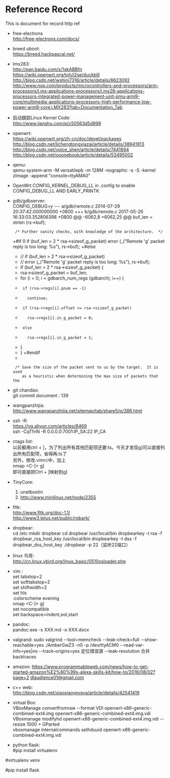 # Reference Record  
  This is document for record http ref  

* free-electrons  
	http://free-electrons.com/docs/  
	
* breed uboot:  
	https://breed.hackpascal.net/  
	
* Imx283:  
	http://pan.baidu.com/s/1skABBfn  
	https://wiki.openwrt.org/toh/i2se/duckbill  
	http://blog.csdn.net/wshini7316/article/details/8623092  
	http://www.nxp.com/products/microcontrollers-and-processors/arm-processors/i.mx-applications-processors/i.mx28-applications-processors-integrated-power-management-unit-pmu-arm9-core/multimedia-applications-processors-high-performance-low-power-arm9-core:i.MX283?tab=Documentation_Tab

* 启动跟踪Linux Kernel Code:  
	http://www.jianshu.com/p/c50563d5d999

* openwrt:  
	https://wiki.openwrt.org/zh-cn/doc/devel/packages  
	http://blog.csdn.net/lichengtongxiazai/article/details/38941913  
	http://blog.csdn.net/voice_shen/article/details/7441894  
	http://blog.csdn.net/ooonebook/article/details/53495002


* qemu:  
	qemu-system-arm -M versatilepb -m 128M -nographic -s -S -kernel zImage -append "console=ttyAMA0"


* OpenWrt CONFIG_KERNEL_DEBUG_LL in .config to enable CONFIG_DEBUG_LL AND EARLY_PRINTK

* gdb/gdbserver:  
	CONFIG_DEBUG=y
	--- a/gdb/remote.c      2014-07-29 20:37:42.000000000 +0800
	+++ b/gdb/remote.c      2017-05-26 16:33:03.352806398 +0800
	@@ -6062,8 +6062,25 @@
	   buf_len = strlen (rs->buf);

	   /* Further sanity checks, with knowledge of the architecture.  */
	+#if 0
	   if (buf_len > 2 * rsa->sizeof_g_packet)
	     error (_("Remote 'g' packet reply is too long: %s"), rs->buf);
	+#else
	+  // if (buf_len > 2 * rsa->sizeof_g_packet)
	+  //  error (_("Remote 'g' packet reply is too long: %s"), rs->buf);
	+  if (buf_len > 2 * rsa->sizeof_g_packet) {
	+    rsa->sizeof_g_packet = buf_len;
	+    for (i = 0; i < gdbarch_num_regs (gdbarch); i++) {
	+      if (rsa->regs[i].pnum == -1)
	+        continue;
	+      if (rsa->regs[i].offset >= rsa->sizeof_g_packet)
	+        rsa->regs[i].in_g_packet = 0;
	+      else
	+        rsa->regs[i].in_g_packet = 1;
	+    }
	+  }
	+#endif
	+

	   /* Save the size of the packet sent to us by the target.  It is used
	      as a heuristic when determining the max size of packets that the  
* git chandao:  
	git commit document : 139  

* wangpanzhijia:  
	http://www.wangpanzhijia.net/sitemap/tab/share5/p/386.html  
	
* ssh -R:  
	https://yq.aliyun.com/articles/8469  
	ssh -CqTfnN -R  0.0.0.0:7001:IP_SA:22   IP_CA   
* ctags list:  
	以前都用ctrl + ]，为了列出所有其他匹配项还要:ts。今天才发现g]可以直接列出所有匹配项，省得再:ts了  
	另外，修改.vimrc中，加上  
	nmap <C-]> g]  
	即可直接把Ctrl + ]映射到g]  
* TinyCore:  
	1. unetbootin
	2. http://www.minilinux.net/node/2355  
* fltk:  
	http://www.fltk.org/doc-1.1/  
	http://www3.telus.net/public/robark/  
* dropbear:  
	cd /etc
	mkdir dropbear
	cd dropbear
	/usr/local/bin dropbearkey -t rsa -f dropbear_rsa_host_key
	/usr/local/bin dropbearkey -t dss -f dropbear_dss_host_key
	./dropbear -p 22（监听22端口）  
* linux 鸟哥:  
	http://cn.linux.vbird.org/linux_basic/0510osloader.php  

* vim :  
	set tabstop=2  
	set softtabstop=2  
	set shiftwidth=2  
	set hls  
	:colorscheme evening  
	nmap <C-]> g]  
	set nocompatible  
	set backspace=indent,eol,start  
* pandoc:  
	pandoc.exe -s XXX.md -o XXX.docx
	
* valgrand:
        sudo valgrind --tool=memcheck --leak-check=full --show-reachable=yes ./AmberGwZ3  -n0 -p /dev/ttyACM0
	--read-var-info=yes|no
	--track-origins=yes 定位错误源
	--leak-resolution 合并backtraces
	
* amazon:
   https://www.programmableweb.com/news/how-to-get-started-amazon%E2%80%99s-alexa-skills-kit/how-to/2016/08/02?page=2
   dlaudience01@gmail.com
* c++ web:  
   http://blog.csdn.net/xiaoxiaoyeyaya/article/details/42541419  
   
* virtual Box:  
   VBoxManage convertfromraw --format VDI openwrt-x86-generic-combined-ext4.img openwrt-x86-generic-combined-ext4.img.vdi  
   VBoxmanage modifyhd openwrt-x86-generic-combined-ext4.img.vdi --resize 1000  + GParted  
   vboxmanage internalcommands sethduuid openwrt-x86-generic-combined-ext4.img.vdi
   
* python flask:  
#pip install virtualenv

#virtualenv venv

#pip install flask
   
